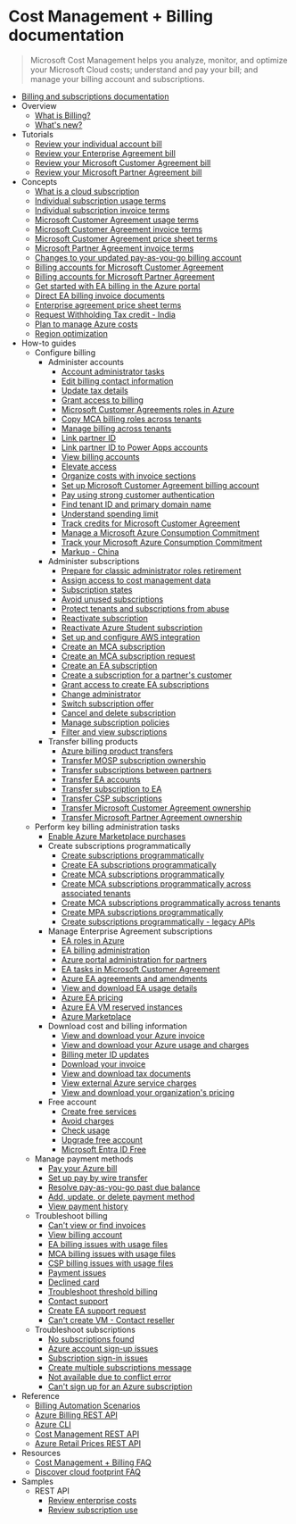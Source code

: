 # Cost Management + Billing documentation
> Microsoft Cost Management helps you analyze, monitor, and optimize your Microsoft Cloud costs; understand and pay your bill; and manage your billing account and subscriptions.
  - [Billing and subscriptions documentation](https://learn.microsoft.com/en-us/azure/cost-management-billing/manage/)
  - Overview
    - [What is Billing?](https://learn.microsoft.com/en-us/azure/cost-management-billing/cost-management-billing-overview)
    - [What's new?](https://azure.microsoft.com/blog/tag/cost-management/)
  - Tutorials
    - [Review your individual account bill](https://learn.microsoft.com/en-us/azure/cost-management-billing/understand/review-individual-bill)
    - [Review your Enterprise Agreement bill](https://learn.microsoft.com/en-us/azure/cost-management-billing/understand/review-enterprise-agreement-bill)
    - [Review your Microsoft Customer Agreement bill](https://learn.microsoft.com/en-us/azure/cost-management-billing/understand/review-customer-agreement-bill)
    - [Review your Microsoft Partner Agreement bill](https://learn.microsoft.com/en-us/azure/cost-management-billing/understand/review-partner-agreement-bill)
  - Concepts
    - [What is a cloud subscription](https://learn.microsoft.com/en-us/azure/cost-management-billing/manage/cloud-subscription)
    - [Individual subscription usage terms](https://learn.microsoft.com/en-us/azure/cost-management-billing/understand/understand-usage)
    - [Individual subscription invoice terms](https://learn.microsoft.com/en-us/azure/cost-management-billing/understand/understand-invoice)
    - [Microsoft Customer Agreement usage terms](https://learn.microsoft.com/en-us/azure/cost-management-billing/understand/mca-understand-your-usage)
    - [Microsoft Customer Agreement invoice terms](https://learn.microsoft.com/en-us/azure/cost-management-billing/understand/mca-understand-your-invoice)
    - [Microsoft Customer Agreement price sheet terms](https://learn.microsoft.com/en-us/azure/cost-management-billing/manage/mca-understand-pricesheet)
    - [Microsoft Partner Agreement invoice terms](https://learn.microsoft.com/en-us/azure/cost-management-billing/understand/mpa-invoice-terms)
    - [Changes to your updated pay-as-you-go billing account](https://learn.microsoft.com/en-us/azure/cost-management-billing/understand/mosp-new-customer-experience)
    - [Billing accounts for Microsoft Customer Agreement](https://learn.microsoft.com/en-us/azure/cost-management-billing/understand/mca-overview)
    - [Billing accounts for Microsoft Partner Agreement](https://learn.microsoft.com/en-us/azure/cost-management-billing/understand/mpa-overview)
    - [Get started with EA billing in the Azure portal](https://learn.microsoft.com/en-us/azure/cost-management-billing/manage/ea-direct-portal-get-started)
    - [Direct EA billing invoice documents](https://learn.microsoft.com/en-us/azure/cost-management-billing/manage/direct-ea-billing-invoice-documents)
    - [Enterprise agreement price sheet terms](https://learn.microsoft.com/en-us/azure/cost-management-billing/manage/ea-understand-pricesheet)
    - [Request Withholding Tax credit - India](https://learn.microsoft.com/en-us/azure/cost-management-billing/manage/withholding-tax-credit-india)
    - [Plan to manage Azure costs](https://learn.microsoft.com/en-us/azure/cost-management-billing/understand/plan-manage-costs)
    - [Region optimization](https://learn.microsoft.com/en-us/azure/cost-management-billing/manage/region-optimization)
  - How-to guides
    - Configure billing
      - Administer accounts
        - [Account administrator tasks](https://learn.microsoft.com/en-us/azure/cost-management-billing/manage/account-admin-tasks)
        - [Edit billing contact information](https://learn.microsoft.com/en-us/azure/cost-management-billing/manage/change-azure-account-profile.yml)
        - [Update tax details](https://learn.microsoft.com/en-us/azure/cost-management-billing/manage/manage-tax-information)
        - [Grant access to billing](https://learn.microsoft.com/en-us/azure/cost-management-billing/manage/manage-billing-access)
        - [Microsoft Customer Agreements roles in Azure](https://learn.microsoft.com/en-us/azure/cost-management-billing/manage/understand-mca-roles)
        - [Copy MCA billing roles across tenants](https://learn.microsoft.com/en-us/azure/cost-management-billing/manage/mca-role-migration)
        - [Manage billing across tenants](https://learn.microsoft.com/en-us/azure/cost-management-billing/manage/manage-billing-across-tenants)
        - [Link partner ID](https://learn.microsoft.com/en-us/azure/cost-management-billing/manage/link-partner-id)
        - [Link partner ID to Power Apps accounts](https://learn.microsoft.com/en-us/azure/cost-management-billing/manage/link-partner-id-power-apps-accounts)
        - [View billing accounts](https://learn.microsoft.com/en-us/azure/cost-management-billing/manage/view-all-accounts)
        - [Elevate access](https://learn.microsoft.com/en-us/azure/cost-management-billing/manage/elevate-access-global-admin)
        - [Organize costs with invoice sections](https://learn.microsoft.com/en-us/azure/cost-management-billing/manage/mca-section-invoice)
        - [Set up Microsoft Customer Agreement billing account](https://learn.microsoft.com/en-us/azure/cost-management-billing/manage/mca-setup-account)
        - [Pay using strong customer authentication](https://learn.microsoft.com/en-us/azure/cost-management-billing/manage/open-banking-strong-customer-authentication)
        - [Find tenant ID and primary domain name](https://learn.microsoft.com/en-us/azure/cost-management-billing/manage/find-tenant-id-domain)
        - [Understand spending limit](https://learn.microsoft.com/en-us/azure/cost-management-billing/manage/spending-limit)
        - [Track credits for Microsoft Customer Agreement](https://learn.microsoft.com/en-us/azure/cost-management-billing/manage/mca-check-azure-credits-balance)
        - [Manage a Microsoft Azure Consumption Commitment](https://learn.microsoft.com/en-us/azure/cost-management-billing/manage/manage-consumption-commitment)
        - [Track your Microsoft Azure Consumption Commitment](https://learn.microsoft.com/en-us/azure/cost-management-billing/manage/track-consumption-commitment)
        - [Markup - China](https://learn.microsoft.com/en-us/azure/cost-management-billing/manage/markup-china)
      - Administer subscriptions
        - [Prepare for classic administrator roles retirement](https://learn.microsoft.com/en-us/azure/cost-management-billing/manage/classic-administrator-retire)
        - [Assign access to cost management data](https://learn.microsoft.com/en-us/azure/cost-management-billing/costs/assign-access-acm-data)
        - [Subscription states](https://learn.microsoft.com/en-us/azure/cost-management-billing/manage/subscription-states)
        - [Avoid unused subscriptions](https://learn.microsoft.com/en-us/azure/cost-management-billing/manage/avoid-unused-subscriptions)
        - [Protect tenants and subscriptions from abuse](https://learn.microsoft.com/en-us/azure/cost-management-billing/manage/protect-tenants-subscriptions)
        - [Reactivate subscription](https://learn.microsoft.com/en-us/azure/cost-management-billing/manage/subscription-disabled)
        - [Reactivate Azure Student subscription](https://learn.microsoft.com/en-us/azure/cost-management-billing/manage/azurestudents-subscription-disabled)
        - [Set up and configure AWS integration](https://learn.microsoft.com/en-us/azure/cost-management-billing/costs/aws-integration-set-up-configure)
        - [Create an MCA subscription](https://learn.microsoft.com/en-us/azure/cost-management-billing/manage/create-subscription)
        - [Create an MCA subscription request](https://learn.microsoft.com/en-us/azure/cost-management-billing/manage/create-subscription-request)
        - [Create an EA subscription](https://learn.microsoft.com/en-us/azure/cost-management-billing/manage/create-enterprise-subscription)
        - [Create a subscription for a partner's customer](https://learn.microsoft.com/en-us/azure/cost-management-billing/manage/create-customer-subscription)
        - [Grant access to create EA subscriptions](https://learn.microsoft.com/en-us/azure/cost-management-billing/manage/grant-access-to-create-subscription)
        - [Change administrator](https://learn.microsoft.com/en-us/azure/cost-management-billing/manage/add-change-subscription-administrator)
        - [Switch subscription offer](https://learn.microsoft.com/en-us/azure/cost-management-billing/manage/switch-azure-offer)
        - [Cancel and delete subscription](https://learn.microsoft.com/en-us/azure/cost-management-billing/manage/cancel-azure-subscription)
        - [Manage subscription policies](https://learn.microsoft.com/en-us/azure/cost-management-billing/manage/manage-azure-subscription-policy)
        - [Filter and view subscriptions](https://learn.microsoft.com/en-us/azure/cost-management-billing/manage/filter-view-subscriptions)
      - Transfer billing products
        - [Azure billing product transfers](https://learn.microsoft.com/en-us/azure/cost-management-billing/manage/subscription-transfer)
        - [Transfer MOSP subscription ownership](https://learn.microsoft.com/en-us/azure/cost-management-billing/manage/billing-subscription-transfer)
        - [Transfer subscriptions between partners](https://learn.microsoft.com/en-us/azure/cost-management-billing/manage/azure-plan-subscription-transfer-partners)
        - [Transfer EA accounts](https://learn.microsoft.com/en-us/azure/cost-management-billing/manage/ea-transfers)
        - [Transfer subscription to EA](https://learn.microsoft.com/en-us/azure/cost-management-billing/manage/mosp-ea-transfer)
        - [Transfer CSP subscriptions](https://learn.microsoft.com/en-us/azure/cost-management-billing/manage/transfer-subscriptions-subscribers-csp.yml)
        - [Transfer Microsoft Customer Agreement ownership](https://learn.microsoft.com/en-us/azure/cost-management-billing/manage/mca-request-billing-ownership)
        - [Transfer Microsoft Partner Agreement ownership](https://learn.microsoft.com/en-us/azure/cost-management-billing/manage/mpa-request-ownership)
    - Perform key billing administration tasks
      - [Enable Azure Marketplace purchases](https://learn.microsoft.com/en-us/azure/cost-management-billing/manage/enable-marketplace-purchases)
      - Create subscriptions programmatically
        - [Create subscriptions programmatically](https://learn.microsoft.com/en-us/azure/cost-management-billing/manage/programmatically-create-subscription)
        - [Create EA subscriptions programmatically](https://learn.microsoft.com/en-us/azure/cost-management-billing/manage/programmatically-create-subscription-enterprise-agreement)
        - [Create MCA subscriptions programmatically](https://learn.microsoft.com/en-us/azure/cost-management-billing/manage/programmatically-create-subscription-microsoft-customer-agreement)
        - [Create MCA subscriptions programmatically across associated tenants](https://learn.microsoft.com/en-us/azure/cost-management-billing/manage/programmatically-create-customer-agreement-associated-billing-tenants)
        - [Create MCA subscriptions programmatically across tenants](https://learn.microsoft.com/en-us/azure/cost-management-billing/manage/programmatically-create-subscription-microsoft-customer-agreement-across-tenants)
        - [Create MPA subscriptions programmatically](https://learn.microsoft.com/en-us/azure/cost-management-billing/manage/programmatically-create-subscription-microsoft-partner-agreement)
        - [Create subscriptions programmatically - legacy APIs](https://learn.microsoft.com/en-us/azure/cost-management-billing/manage/programmatically-create-subscription-preview)
      - Manage Enterprise Agreement subscriptions
        - [EA roles in Azure](https://learn.microsoft.com/en-us/azure/cost-management-billing/manage/understand-ea-roles)
        - [EA billing administration](https://learn.microsoft.com/en-us/azure/cost-management-billing/manage/direct-ea-administration)
        - [Azure portal administration for partners](https://learn.microsoft.com/en-us/azure/cost-management-billing/manage/ea-billing-administration-partners)
        - [EA tasks in Microsoft Customer Agreement](https://learn.microsoft.com/en-us/azure/cost-management-billing/manage/mca-enterprise-operations)
        - [Azure EA agreements and amendments](https://learn.microsoft.com/en-us/azure/cost-management-billing/manage/ea-portal-agreements)
        - [View and download EA usage details](https://learn.microsoft.com/en-us/azure/cost-management-billing/manage/direct-ea-azure-usage-charges-invoices)
        - [Azure EA pricing](https://learn.microsoft.com/en-us/azure/cost-management-billing/manage/ea-pricing-overview)
        - [Azure EA VM reserved instances](https://learn.microsoft.com/en-us/azure/cost-management-billing/manage/ea-portal-vm-reservations)
        - [Azure Marketplace](https://learn.microsoft.com/en-us/azure/cost-management-billing/manage/ea-azure-marketplace)
      - Download cost and billing information
        - [View and download your Azure invoice](https://learn.microsoft.com/en-us/azure/cost-management-billing/understand/download-azure-invoice)
        - [View and download your Azure usage and charges](https://learn.microsoft.com/en-us/azure/cost-management-billing/understand/download-azure-daily-usage)
        - [Billing meter ID updates](https://learn.microsoft.com/en-us/azure/cost-management-billing/understand/billing-meter-id-updates)
        - [Download your invoice](https://learn.microsoft.com/en-us/azure/cost-management-billing/manage/download-azure-invoice-daily-usage-date)
        - [View and download tax documents](https://learn.microsoft.com/en-us/azure/cost-management-billing/understand/mca-download-tax-document)
        - [View external Azure service charges](https://learn.microsoft.com/en-us/azure/cost-management-billing/understand/understand-azure-marketplace-charges)
        - [View and download your organization's pricing](https://learn.microsoft.com/en-us/azure/cost-management-billing/manage/ea-pricing)
      - Free account
        - [Create free services](https://learn.microsoft.com/en-us/azure/cost-management-billing/manage/create-free-services)
        - [Avoid charges](https://learn.microsoft.com/en-us/azure/cost-management-billing/manage/avoid-charges-free-account)
        - [Check usage](https://learn.microsoft.com/en-us/azure/cost-management-billing/manage/check-free-service-usage)
        - [Upgrade free account](https://learn.microsoft.com/en-us/azure/cost-management-billing/manage/upgrade-azure-subscription)
        - [Microsoft Entra ID Free](https://learn.microsoft.com/en-us/azure/cost-management-billing/manage/microsoft-entra-id-free)
    - Manage payment methods
      - [Pay your Azure bill](https://learn.microsoft.com/en-us/azure/cost-management-billing/understand/pay-bill)
      - [Set up pay by wire transfer](https://learn.microsoft.com/en-us/azure/cost-management-billing/manage/pay-by-invoice)
      - [Resolve pay-as-you-go past due balance](https://learn.microsoft.com/en-us/azure/cost-management-billing/manage/resolve-past-due-balance)
      - [Add, update, or delete payment method](https://learn.microsoft.com/en-us/azure/cost-management-billing/manage/change-credit-card)
      - [View payment history](https://learn.microsoft.com/en-us/azure/cost-management-billing/manage/view-payment-history)
    - Troubleshoot billing
      - [Can't view or find invoices](https://learn.microsoft.com/en-us/azure/cost-management-billing/troubleshoot-billing/troubleshoot-cant-find-invoice)
      - [View billing account](https://learn.microsoft.com/en-us/azure/cost-management-billing/troubleshoot-billing/troubleshoot-account-not-found)
      - [EA billing issues with usage files](https://learn.microsoft.com/en-us/azure/cost-management-billing/troubleshoot-billing/troubleshoot-ea-billing-issues-usage-file-pivot-tables)
      - [MCA billing issues with usage files](https://learn.microsoft.com/en-us/azure/cost-management-billing/troubleshoot-billing/troubleshoot-customer-agreement-billing-issues-usage-file-pivot-tables)
      - [CSP billing issues with usage files](https://learn.microsoft.com/en-us/azure/cost-management-billing/troubleshoot-billing/troubleshoot-csp-billing-issues-usage-file-pivot-tables)
      - [Payment issues](https://learn.microsoft.com/en-us/azure/cost-management-billing/troubleshoot-billing/billing-troubleshoot-azure-payment-issues)
      - [Declined card](https://learn.microsoft.com/en-us/azure/cost-management-billing/troubleshoot-billing/troubleshoot-declined-card)
      - [Troubleshoot threshold billing](https://learn.microsoft.com/en-us/azure/cost-management-billing/troubleshoot-billing/troubleshoot-threshold-billing)
      - [Contact support](https://learn.microsoft.com/azure/azure-portal/supportability/how-to-create-azure-support-request)
      - [Create EA support request](https://learn.microsoft.com/en-us/azure/cost-management-billing/troubleshoot-billing/how-to-create-azure-support-request-ea)
      - [Can't create VM - Contact reseller](https://learn.microsoft.com/en-us/azure/cost-management-billing/troubleshoot-billing/cannot-create-vm)
    - Troubleshoot subscriptions
      - [No subscriptions found](https://learn.microsoft.com/en-us/azure/cost-management-billing/troubleshoot-subscription/no-subscriptions-found)
      - [Azure account sign-up issues](https://learn.microsoft.com/en-us/azure/cost-management-billing/troubleshoot-subscription/troubleshoot-azure-sign-up)
      - [Subscription sign-in issues](https://learn.microsoft.com/en-us/azure/cost-management-billing/troubleshoot-subscription/troubleshoot-sign-in-issue)
      - [Create multiple subscriptions message](https://learn.microsoft.com/en-us/azure/cost-management-billing/troubleshoot-subscription/create-subscriptions-deploy-resources)
      - [Not available due to conflict error](https://learn.microsoft.com/en-us/azure/cost-management-billing/troubleshoot-subscription/troubleshoot-not-available-conflict)
      - [Can't sign up for an Azure subscription](https://learn.microsoft.com/en-us/azure/cost-management-billing/troubleshoot-subscription/cannot-sign-up-subscription)
  - Reference
    - [Billing Automation Scenarios](https://learn.microsoft.com/en-us/azure/cost-management-billing/manage/cost-management-automation-scenarios)
    - [Azure Billing REST API](https://learn.microsoft.com/rest/api/billing)
    - [Azure CLI](https://learn.microsoft.com/cli/azure/billing)
    - [Cost Management REST API](https://learn.microsoft.com/rest/api/cost-management)
    - [Azure Retail Prices REST API](https://learn.microsoft.com/rest/api/cost-management/retail-prices/azure-retail-prices)
  - Resources
    - [Cost Management + Billing FAQ](https://learn.microsoft.com/en-us/azure/cost-management-billing/cost-management-billing-faq.yml)
    - [Discover cloud footprint FAQ](https://learn.microsoft.com/en-us/azure/cost-management-billing/manage/discover-cloud-footprint)
  - Samples
    - REST API
      - [Review enterprise costs](https://learn.microsoft.com/en-us/azure/cost-management-billing/manage/review-enterprise-billing)
      - [Review subscription use](https://learn.microsoft.com/en-us/azure/cost-management-billing/manage/review-subscription-billing)
